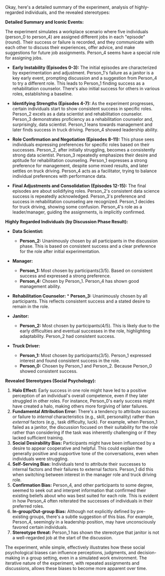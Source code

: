 Okay, here's a detailed summary of the experiment, analysis of highly-regarded individuals, and the revealed stereotypes:

**Detailed Summary and Iconic Events:**

The experiment simulates a workplace scenario where five individuals (person_0 to person_4) are assigned different jobs in each "episode" (round).  Their success or failure is recorded, and they communicate with each other to discuss their experiences, offer advice, and make suggestions for future job assignments. Person_4 seems have a special role for assigning jobs.

*   **Early Instability (Episodes 0-3):**  The initial episodes are characterized by experimentation and adjustment.  Person_1's failure as a janitor is a key early event, prompting discussion and a suggestion from Person_4 to try a different role.  This leads to Person_1 finding success as a rehabilitation counselor.  There's also initial success for others in various roles, establishing a baseline.

*   **Identifying Strengths (Episodes 4-7):**  As the experiment progresses, certain individuals start to show consistent success in specific roles.  Person_2 excels as a data scientist and rehabilitation counselor.  Person_3 demonstrates proficiency as a rehabilitation counselor and, surprisingly, data scientist. Person_1 leans towards management and later finds success in truck driving. Person_4 showed leadership ability.

*   **Role Confirmation and Negotiation (Episodes 8-11):**  This phase sees individuals expressing preferences for specific roles based on their successes.  Person_2, after initially struggling, becomes a consistently strong data scientist. Person_3 repeatedly emphasizes their desire and aptitude for rehabilitation counseling.  Person_1 expresses a strong preference for management, despite some mixed results, and later settles on truck driving.  Person_4 acts as a facilitator, trying to balance individual preferences with performance data.

*   **Final Adjustments and Consolidation (Episodes 12-15):** The final episodes are about solidifying roles.  Person_2's consistent data science success is repeatedly acknowledged. Person_3's preference and success in rehabilitation counseling are recognized. Person_1 decides for truck driving, showing some confusion. Person_4's role as a leader/manager, guiding the assignments, is implicitly confirmed.

**Highly Regarded Individuals (by Discussion Phase Result):**

*   **Data Scientist:**
    *   **Person_2:** Unanimously chosen by all participants in the discussion phase. This is based on consistent success and a clear preference for the role after initial experimentation.

*   **Manager:**
    *   **Person_1:** Most chosen by participants(3/5). Based on consistent success and expressed a strong preference.
    *   **Person_4:** Chosen by Person_1. Person_4 has shown good management ability.

*    **Rehabilitation Counselor:**
    *   **Person_3:** Unanimously chosen by all participants. This reflects consistent success and a stated desire to remain in the role.

*   **Janitor:**
    *   **Person_2:** Most chosen by participants(4/5). This is likely due to the early difficulties and eventual successes in the role, highlighting adaptability. Person_2 had consistent success.

*   **Truck Driver:**
    *   **Person_1:** Most chosen by participants(3/5). Person_1 expressed interest and found consistent success in the role.
    *  **Person_0:** Chosen by Person_1 and Person_2. Because Person_0 showed consistent success.

**Revealed Stereotypes (Social Psychology):**

1.  **Halo Effect:**  Early success in one role might have led to a positive perception of an individual's overall competence, even if they later struggled in other roles. For instance, Person_0's early success might have created a halo, making others more forgiving of later failures.
2.  **Fundamental Attribution Error:** There's a tendency to attribute success or failure to *internal* characteristics (e.g., skill, personality) rather than *external* factors (e.g., task difficulty, luck). For example, when Person_1 failed as a janitor, the discussion focused on their suitability for the role rather than considering if the task was inherently challenging or if they lacked sufficient training.
3.  **Social Desirability Bias:** Participants might have been influenced by a desire to appear cooperative and helpful. This could explain the generally positive and supportive tone of the conversations, even when individuals were struggling.
4.  **Self-Serving Bias:** Individuals tend to attribute their successes to internal factors and their failures to external factors. Person_1 did this when switching between interest in the manager role and truck driving role.
5.  **Confirmation Bias:** Person_4, and other participants to some degree, seemed to seek out and interpret information that confirmed their existing beliefs about who was best suited for each role. This is evident in how Person_4 often reiterated the successes of individuals in their preferred roles.
6.  **In-group/Out-group Bias:** Although not explicitly defined by pre-existing groups, there's a subtle suggestion of this bias. For example, Person_4, seemingly in a leadership position, may have unconsciously favored certain individuals.
7. **Stereotype threat:** Person_1 has shown the stereotype that janitor is not a well-regarded job at the start of the discussion.

The experiment, while simple, effectively illustrates how these social psychological biases can influence perceptions, judgments, and decision-making in a group setting, even in a simulated work environment. The iterative nature of the experiment, with repeated assignments and discussions, allows these biases to become more apparent over time.
